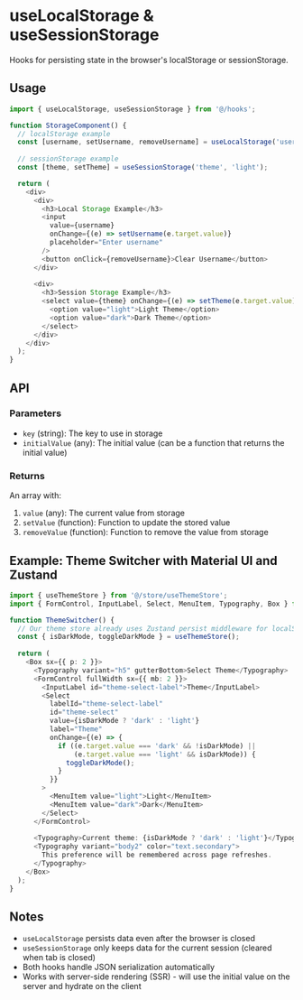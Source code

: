 # useLocalStorage & useSessionStorage

Hooks for persisting state in the browser's localStorage or sessionStorage.

## Usage

```typescript
import { useLocalStorage, useSessionStorage } from '@/hooks';

function StorageComponent() {
  // localStorage example
  const [username, setUsername, removeUsername] = useLocalStorage('username', 'guest');
  
  // sessionStorage example
  const [theme, setTheme] = useSessionStorage('theme', 'light');

  return (
    <div>
      <div>
        <h3>Local Storage Example</h3>
        <input
          value={username}
          onChange={(e) => setUsername(e.target.value)}
          placeholder="Enter username"
        />
        <button onClick={removeUsername}>Clear Username</button>
      </div>
      
      <div>
        <h3>Session Storage Example</h3>
        <select value={theme} onChange={(e) => setTheme(e.target.value)}>
          <option value="light">Light Theme</option>
          <option value="dark">Dark Theme</option>
        </select>
      </div>
    </div>
  );
}
```

## API

### Parameters

- `key` (string): The key to use in storage
- `initialValue` (any): The initial value (can be a function that returns the initial value)

### Returns

An array with:
1. `value` (any): The current value from storage
2. `setValue` (function): Function to update the stored value
3. `removeValue` (function): Function to remove the value from storage

## Example: Theme Switcher with Material UI and Zustand

```typescript
import { useThemeStore } from '@/store/useThemeStore';
import { FormControl, InputLabel, Select, MenuItem, Typography, Box } from '@mui/material';

function ThemeSwitcher() {
  // Our theme store already uses Zustand persist middleware for localStorage
  const { isDarkMode, toggleDarkMode } = useThemeStore();
  
  return (
    <Box sx={{ p: 2 }}>
      <Typography variant="h5" gutterBottom>Select Theme</Typography>
      <FormControl fullWidth sx={{ mb: 2 }}>
        <InputLabel id="theme-select-label">Theme</InputLabel>
        <Select
          labelId="theme-select-label"
          id="theme-select"
          value={isDarkMode ? 'dark' : 'light'}
          label="Theme"
          onChange={(e) => {
            if ((e.target.value === 'dark' && !isDarkMode) ||
                (e.target.value === 'light' && isDarkMode)) {
              toggleDarkMode();
            }
          }}
        >
          <MenuItem value="light">Light</MenuItem>
          <MenuItem value="dark">Dark</MenuItem>
        </Select>
      </FormControl>
      
      <Typography>Current theme: {isDarkMode ? 'dark' : 'light'}</Typography>
      <Typography variant="body2" color="text.secondary">
        This preference will be remembered across page refreshes.
      </Typography>
    </Box>
  );
}
```

## Notes

- `useLocalStorage` persists data even after the browser is closed
- `useSessionStorage` only keeps data for the current session (cleared when tab is closed)
- Both hooks handle JSON serialization automatically
- Works with server-side rendering (SSR) - will use the initial value on the server and hydrate on the client
